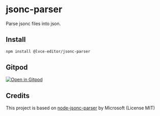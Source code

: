 # jsonc-parser

Parse jsonc files into json.

## Install

```sh
npm install @lvce-editor/jsonc-parser
```

## Gitpod

[![Open in Gitpod](https://gitpod.io/button/open-in-gitpod.svg)](https://gitpod.io/#https://github.com/lvce-editor/jsonc-parser)

## Credits

This project is based on [node-jsonc-parser](https://github.com/microsoft/node-jsonc-parser) by Microsoft (License MIT)
